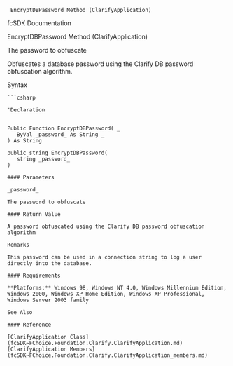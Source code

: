 ﻿     EncryptDBPassword Method (ClarifyApplication)                                                   

fcSDK Documentation

EncryptDBPassword Method (ClarifyApplication)

The password to obfuscate

Obfuscates a database password using the Clarify DB password obfuscation algorithm.

Syntax

```vbnet
```csharp

'Declaration
 

Public Function EncryptDBPassword( _
   ByVal _password_ As String _
) As String

public string EncryptDBPassword( 
   string _password_
)

#### Parameters

_password_

The password to obfuscate

#### Return Value

A password obfuscated using the Clarify DB password obfuscation algorithm

Remarks

This password can be used in a connection string to log a user directly into the database.

#### Requirements

**Platforms:** Windows 98, Windows NT 4.0, Windows Millennium Edition, Windows 2000, Windows XP Home Edition, Windows XP Professional, Windows Server 2003 family

See Also

#### Reference

[ClarifyApplication Class](fcSDK~FChoice.Foundation.Clarify.ClarifyApplication.md)  
[ClarifyApplication Members](fcSDK~FChoice.Foundation.Clarify.ClarifyApplication_members.md)